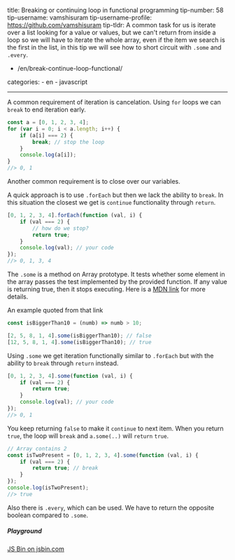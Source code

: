 title: Breaking or continuing loop in functional programming
tip-number: 58
tip-username: vamshisuram
tip-username-profile: https://github.com/vamshisuram
tip-tldr: A common task for us is iterate over a list looking for a value or values, but we can't return from inside a loop so we will have to iterate the whole array, even if the item we search is the first in the list, in this tip we will see how to short circuit with `.some` and `.every`.

-   /en/break-continue-loop-functional/

categories: - en - javascript

---

A common requirement of iteration is cancelation. Using `for` loops we can `break` to end iteration early.

```javascript
const a = [0, 1, 2, 3, 4];
for (var i = 0; i < a.length; i++) {
    if (a[i] === 2) {
        break; // stop the loop
    }
    console.log(a[i]);
}
//> 0, 1
```

Another common requirement is to close over our variables.

A quick approach is to use `.forEach` but
then we lack the ability to `break`. In this situation the closest we get is `continue` functionality through `return`.

```javascript
[0, 1, 2, 3, 4].forEach(function (val, i) {
    if (val === 2) {
        // how do we stop?
        return true;
    }
    console.log(val); // your code
});
//> 0, 1, 3, 4
```

The `.some` is a method on Array prototype. It tests whether some element in the array passes the test implemented by the provided function. If any value is returning true, then it stops executing. Here is a [MDN link](https://developer.mozilla.org/en/docs/Web/JavaScript/Reference/Global_Objects/Array/some) for more details.

An example quoted from that link

```javascript
const isBiggerThan10 = (numb) => numb > 10;

[2, 5, 8, 1, 4].some(isBiggerThan10); // false
[12, 5, 8, 1, 4].some(isBiggerThan10); // true
```

Using `.some` we get iteration functionally similar to `.forEach` but with the ability to `break` through `return` instead.

```javascript
[0, 1, 2, 3, 4].some(function (val, i) {
    if (val === 2) {
        return true;
    }
    console.log(val); // your code
});
//> 0, 1
```

You keep returning `false` to make it `continue` to next item. When you return `true`, the loop will `break` and `a.some(..)` will `return` `true`.

```javascript
// Array contains 2
const isTwoPresent = [0, 1, 2, 3, 4].some(function (val, i) {
    if (val === 2) {
        return true; // break
    }
});
console.log(isTwoPresent);
//> true
```

Also there is `.every`, which can be used. We have to return the opposite boolean compared to `.some`.

##### Playground

<div>
  <a class="jsbin-embed" href="http://jsbin.com/jopeji/embed?js,console">JS Bin on jsbin.com</a>
<script src="http://static.jsbin.com/js/embed.min.js?3.39.11">
</script>
</div>
